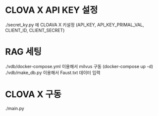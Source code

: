 # CLOVA X API KEY 설정
./secret_ky.py 에 CLOAVA X 키설정 (API_KEY, API_KEY_PRIMAL_VAL, CLIENT_ID, CLIENT_SECRET)

# RAG 세팅
./vdb/docker-compose.yml 이용해서 milvus 구동 (docker-compose up -d)
./vdb/make_db.py 이용해서 Faust.txt 데이터 입력

# CLOVA X 구동
./main.py